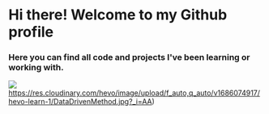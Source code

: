 # Hi there! Welcome to my Github profile

### Here you can find all code and projects I've been learning or working with.

![](https://res.cloudinary.com/hevo/image/upload/f_auto,q_auto/v1686074917/hevo-learn-1/DataDrivenMethod.jpg?_i=AA)https://res.cloudinary.com/hevo/image/upload/f_auto,q_auto/v1686074917/hevo-learn-1/DataDrivenMethod.jpg?_i=AA)
